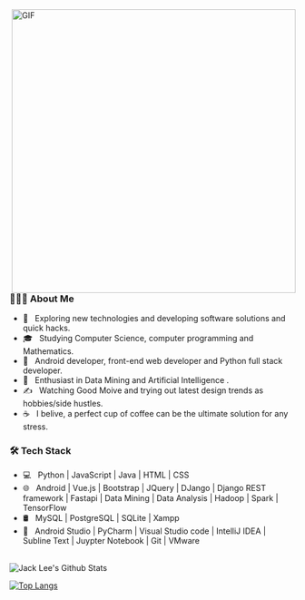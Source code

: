 <img align="right" alt="GIF" src="https://github.com/uxk0587/uxk0587/blob/main/gif3.gif" width="500"/>

<h3> 👨🏻‍💻 About Me </h3>

- 🤔 &nbsp; Exploring new technologies and developing software solutions and quick hacks.
- 🎓 &nbsp; Studying Computer Science, computer programming and Mathematics.
- 💼 &nbsp; Android developer, front-end web developer and Python full stack developer.
- 🌱 &nbsp; Enthusiast in Data Mining and Artificial Intelligence .
- ✍️ &nbsp; Watching Good Moive and trying out latest design trends as hobbies/side hustles.
- ☕ &nbsp; I belive, a perfect cup of coffee can be the ultimate solution for any stress. 

<h3>🛠 Tech Stack</h3>

- 💻 &nbsp; Python | JavaScript | Java | HTML | CSS 
- 🌐 &nbsp; Android | Vue.js | Bootstrap | JQuery | DJango | Django REST framework | Fastapi | Data Mining | Data Analysis | Hadoop | Spark | TensorFlow
- 🛢 &nbsp; MySQL | PostgreSQL | SQLite | Xampp
- 🔧 &nbsp; Android Studio | PyCharm | Visual Studio code | IntelliJ IDEA | Subline Text | Juypter Notebook | Git | VMware 

<br>

<img align="center" src="https://github-readme-stats.vercel.app/api?username=uxk0587&include_all_commits=true&count_private=true&show_icons=true&line_height=20&title_color=7A7ADB&icon_color=2234AE&text_color=D3D3D3&bg_color=0,000000,130F40" alt="Jack Lee's Github Stats">

[![Top Langs](https://github-readme-stats.vercel.app/api/top-langs/?username=uxk0587&layout=compact&text_color=daf7dc&bg_color=151515)](https://github.com/uxk0587/github-readme-stats)

